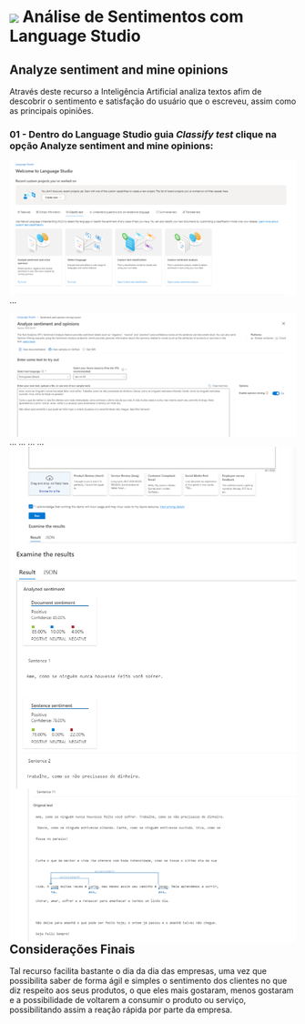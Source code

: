 <h1>
    <a href="https://www.dio.me/">
     <img align="center" width="60px" src="https://hermes.dio.me/lab_projects/badges/dc92e499-6ec6-4c82-af3f-00c40538ca80.png"></a>
    <span> 
Análise de Sentimentos com Language Studio </span>
</h1>

## Analyze sentiment and mine opinions
Através deste recurso a Inteligência Artificial analiza textos afim de descobrir o sentimento e satisfação do usuário que o escreveu, assim como as principais opiniões.

### 01 - Dentro do Language Studio guia *Classify test* clique na opção Analyze sentiment and mine opinions:   
<img align="right" src="images/01.png" width=""/> 

...

<img align="right" src="images/02.png" width=""/> 
...
<img align="right" src="images/03.png" width=""/> 
...
<img align="right" src="images/04.png" width=""/> 
...
<img align="right" src="images/05.png" width="1000"/> 
...  

## Considerações Finais  

 Tal recurso facilita bastante o dia da dia das empresas, uma vez que possibilita saber de forma ágil e simples o sentimento dos clientes no que diz respeito aos seus produtos, o que eles mais gostaram, menos gostaram e a possibilidade de voltarem a consumir o produto ou serviço, possibilitando assim a reação rápida por parte da empresa.

